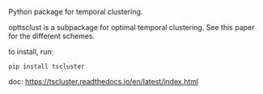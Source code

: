 Python package for temporal clustering. 

opttsclust is a subpackage for optimal temporal clustering. See this paper for the different schemes.

to install, run:

````pip install tscluster````

doc: https://tscluster.readthedocs.io/en/latest/index.html
